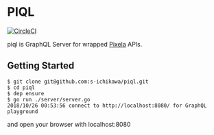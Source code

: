 # PIQL
[![CircleCI](https://circleci.com/gh/s-ichikawa/piql.svg?style=svg)](https://circleci.com/gh/s-ichikawa/piql)

piql is GraphQL Server for wrapped [Pixela](https://pixe.la/) APIs.

## Getting Started
```
$ git clone git@github.com:s-ichikawa/piql.git
$ cd piql
$ dep ensure
$ go run ./server/server.go
2018/10/26 00:53:56 connect to http://localhost:8080/ for GraphQL playground
```

and open your browser with localhost:8080